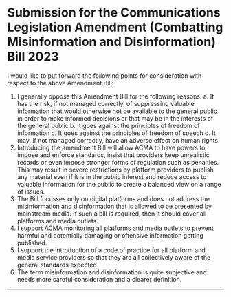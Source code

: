 # Submission for the Communications Legislation Amendment (Combatting Misinformation and Disinformation) Bill 2023
 I would like to put forward the following points for consideration with respect to the above Amendment Bill:

 1. I generally oppose this Amendment Bill for the following reasons:
 a. It has the risk, if not managed correctly, of suppressing valuable information
 that would otherwise not be available to the general public in order to make informed decisions or that may be in the interests of the general public
 b. It goes against the principles of freedom of information c. It goes against the principles of freedom of speech d. It may, if not managed correctly, have an adverse effect on human rights.
 2. Introducing the amendment Bill will allow ACMA to have powers to impose and
 enforce standards, insist that providers keep unrealistic records or even impose stronger forms of regulation such as penalties. This may result in severe restrictions by platform providers to publish any material even if it is in the public interest and reduce access to valuable information for the public to create a balanced view on a range of issues.
 3. The Bill focusses only on digital platforms and does not address the misinformation
 and disinformation that is allowed to be presented by mainstream media. If such a bill is required, then it should cover all platforms and media outlets.
 4. I support ACMA monitoring all platforms and media outlets to prevent harmful and
 potentially damaging or offensive information getting published.
 5. I support the introduction of a code of practice for all platform and media service
 providers so that they are all collectively aware of the general standards expected.
 6. The term misinformation and disinformation is quite subjective and needs more
 careful consideration and a clearer definition.


-----

